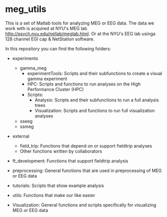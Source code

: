 meg_utils
=========
This is a set of Matlab tools for analyzing MEG or EEG data. 
The data we work with is acquired at NYU's MEG lab http://psych.nyu.edu/nellab/meglab.html. 
Or at the NYU's EEG lab usinga 128 channel EGI cap & NetStation software.

In this repository you can find the following folders:

* experiments
	* gamma_meg
		* experimentTools:  Scripts and their subfunctions to create a visual gamma experiment
		* HPC:				Scripts and functions to run analyses on the High Performance Cluster (HPC)
		* Scripts:			
			* Analysis: 	Scripts and their subfunctions to run a full analysis trees
			* Visualization: Scripts and functions to run full visualization analyses
	* sseeg
	* ssmeg
	
* external
	* field_trip:			Functions that depend on or support fieldtrip analyses
	* Other functions written by collaborators
	
* ft_development: 			Functions that support fieldtrip analysis

* preprocessing:			General functions that are used in preprocessing of MEG or EEG data

* tutorials:				Scripts that show example analysis

* utils:					Functions that make our like easier

* Visualization:			General functions and scripts specifically for visualizing MEG or EEG data